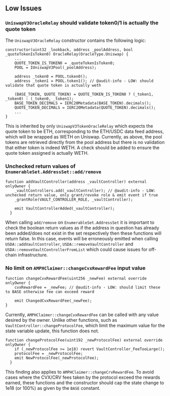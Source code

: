 ## Low Issues
### `UniswapV3OracleRelay` should validate token0/1 is actually the quote token
The `UniswapV3OracleRelay` constructor contains the following logic:
```solidity
constructor(uint32 _lookback, address _poolAddress, bool _quoteTokenIsToken0) OracleRelay(OracleType.Uniswap) {
    ...
    QUOTE_TOKEN_IS_TOKEN0 = _quoteTokenIsToken0;
    POOL = IUniswapV3Pool(_poolAddress);

    address _token0 = POOL.token0();
    address _token1 = POOL.token1(); // @audit-info - LOW: should validate that quote token is actually weth

    (BASE_TOKEN, QUOTE_TOKEN) = QUOTE_TOKEN_IS_TOKEN0 ? (_token1, _token0) : (_token0, _token1);
    BASE_TOKEN_DECIMALS = IERC20Metadata(BASE_TOKEN).decimals();
    QUOTE_TOKEN_DECIMALS = IERC20Metadata(QUOTE_TOKEN).decimals();
    ...
}
```
This is inherited by only `UniswapV3TokenOracleRelay` which expects the quote token to be ETH, corresponding to the ETH/USDC data feed address, which will be wrapped as WETH on Uniswap. Currently, as above, the pool tokens are retrieved directly from the pool address but there is no validation that either token is indeed WETH. A check should be added to ensure the quote token assigned is actually WETH.

### Unchecked return values of `EnumerableSet.AddressSet::add/remove`
```solidity
function addVaultController(address _vaultController) external onlyOwner {
    _vaultControllers.add(_vaultController); // @audit-info - LOW: unchecked return value, only grant/revoke role & emit event if true
    _grantRole(VAULT_CONTROLLER_ROLE, _vaultController);

    emit VaultControllerAdded(_vaultController);
  }
```
When calling `add/remove` on `EnumerableSet.AddressSet` it is important to check the boolean return values as if the address in question has already been added/does not exist in the set respectively then these functions will return false. In this case, events will be erroneously emitted when calling `USDA::addVaultController`, `USDA::removeVaultController` and `USDA::removeVaultControllerFromList` which could cause issues for off-chain infrastructure.

### No limit on `AMPHClaimer::changeCvxRewardFee` input value
```solidity
function changeCvxRewardFee(uint256 _newFee) external override onlyOwner {
    cvxRewardFee = _newFee; // @audit-info - LOW: should limit these to BASE otherwise fee can exceed reward

    emit ChangedCvxRewardFee(_newFee);
}
```
Currently, `AMPHClaimer::changeCvxRewardFee` can be called with any value desired by the owner. Unlike other functions, such as `VaultController::changeProtocolFee`, which limit the maximum value for the state variable update, this function does not.
```solidity
function changeProtocolFee(uint192 _newProtocolFee) external override onlyOwner {
    if (_newProtocolFee >= 1e18) revert VaultController_FeeTooLarge();
    protocolFee = _newProtocolFee;
    emit NewProtocolFee(_newProtocolFee);
  }
```
This finding also applies to `AMPHClaimer::changeCrvRewardFee`. To avoid cases where the CVX/CRV fees taken by the protocol exceed the rewards earned, these functions and the constructor should cap the state change to 1e18 (or 100%) as given by the `BASE` constant.